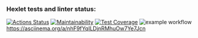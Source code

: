 ### Hexlet tests and linter status:
[![Actions Status](https://github.com/nick-stepanyan/frontend-project-lvl1/workflows/hexlet-check/badge.svg)](https://github.com/nick-stepanyan/frontend-project-lvl1/actions)
[![Maintainability](https://api.codeclimate.com/v1/badges/a99a88d28ad37a79dbf6/maintainability)](https://codeclimate.com/github/codeclimate/codeclimate/maintainability)
[![Test Coverage](https://api.codeclimate.com/v1/badges/a99a88d28ad37a79dbf6/test_coverage)](https://codeclimate.com/github/codeclimate/codeclimate/test_coverage)
![example workflow](https://github.com/Anna-Gisma/backend-project-lvl1/actions/workflows/nodejs.yaml/badge.svg)
 https://asciinema.org/a/nhF9fYqILDjnRMhuOw7Ye7Jcn

